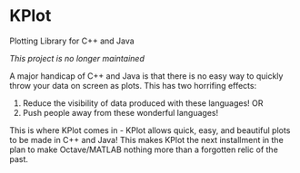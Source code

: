 # KPlot
Plotting Library for C++ and Java

*This project is no longer maintained*

A major handicap of C++ and Java is that there is no easy way to quickly throw your data on screen as plots. This has two
horrifing effects:
  1. Reduce the visibility of data produced with these languages!
    OR
  2. Push people away from these wonderful languages!

This is where KPlot comes in - KPlot allows quick, easy, and beautiful plots to be made in C++ and Java! This makes KPlot
the next installment in the plan to make Octave/MATLAB nothing more than a forgotten relic of the past.
